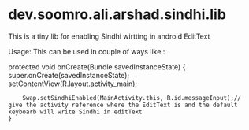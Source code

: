 dev.soomro.ali.arshad.sindhi.lib
================================

This is a tiny lib for enabling Sindhi wirtting in android EditText

Usage: 
This can be used in couple of ways like :

protected void onCreate(Bundle savedInstanceState) {
		super.onCreate(savedInstanceState);
		setContentView(R.layout.activity_main);
		
		Swap.setSindhiEnabled(MainActivity.this, R.id.messageInput);// give the activity reference where the EditText is and the default keyboarb will write Sindhi in editText
	}
